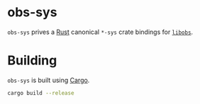# obs-sys

`obs-sys` prives a [Rust](https://rust-lang.org) canonical `*-sys` crate bindings for [`libobs`](https://github.com/jp9000/obs-studio).

# Building

`obs-sys` is built using [Cargo](https://crates.io).

```bash
cargo build --release
```
